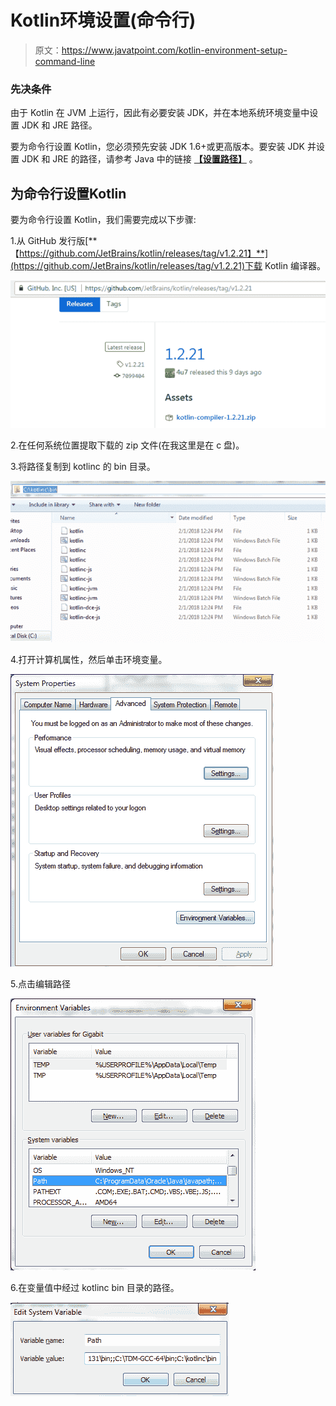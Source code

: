 # Kotlin环境设置(命令行)

> 原文：<https://www.javatpoint.com/kotlin-environment-setup-command-line>

### 先决条件

由于 Kotlin 在 JVM 上运行，因此有必要安装 JDK，并在本地系统环境变量中设置 JDK 和 JRE 路径。

要为命令行设置 Kotlin，您必须预先安装 JDK 1.6+或更高版本。要安装 JDK 并设置 JDK 和 JRE 的路径，请参考 Java 中的链接 [**【设置路径】**](https://www.javatpoint.com/how-to-set-path-in-java) 。

## 为命令行设置Kotlin

要为命令行设置 Kotlin，我们需要完成以下步骤:

1.从 GitHub 发行版[**【https://github.com/JetBrains/kotlin/releases/tag/v1.2.21】**](https://github.com/JetBrains/kotlin/releases/tag/v1.2.21)下载 Kotlin 编译器。

![Kotlin Environment Setup Command line](img/1383b58ab5cc37938b3cec0d92b3786f.png)

2.在任何系统位置提取下载的 zip 文件(在我这里是在 c 盘)。

3.将路径复制到 kotlinc 的 bin 目录。

![Kotlin Environment Setup Command line 1](img/73ac2c317f6642a675743ca6c5822f51.png)

4.打开计算机属性，然后单击环境变量。

![Kotlin Environment Setup Command line 2](img/e3f14b4cba5aa8cb4a04d44bdb61dd8d.png)

5.点击编辑路径

![Kotlin Environment Setup Command line 3](img/df983b32d572bbb13bf060fc9bce3ecc.png)

6.在变量值中经过 kotlinc bin 目录的路径。

![Kotlin Environment Setup Command line 4](img/0ed255751e439af4eb031cb0961682ba.png)